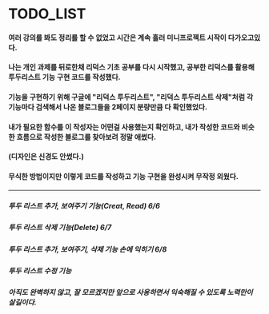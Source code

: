 # TODO_LIST

#### 여러 강의를 봐도 정리를 할 수 없었고 시간은 계속 흘러 미니프로젝트 시작이 다가오고있다. 
#### 나는 개인 과제를 뒤로한채 리덕스 기초 공부를 다시 시작했고, 공부한 리덕스를 활용해 투두리스트 기능 구현 코드를 작성했다. 
#### 기능을 구현하기 위해 구글에 "리덕스 투두리스트", "리덕스 투두리스트 삭제"처럼 각 기능마다 검색해서 나온 블로그들을 2페이지 분량만큼 다 확인했었다. 
#### 내가 필요한 함수를 이 작성자는 어떤걸 사용했는지 확인하고, 내가 작성한 코드와 비슷한 흐름으로 작성한 블로그를 찾아보려 정말 애썼다.
#### (디자인은 신경도 안썼다.)
#### 무식한 방법이지만 이렇게 코드를 작성하고 기능 구현을 완성시켜 무작정 외웠다. 
---

##### 투두 리스트 추가, 보여주기 기능(Creat, Read) 6/6

##### 투두 리스트 삭제 기능(Delete) 6/7

##### 투두 리스트 추가, 보여주기, 삭제 기능 손에 익히기 6/8

##### 투두 리스트 수정 기능 


##### 아직도 완벽하지 않고, 잘 모르겠지만 앞으로 사용하면서 익숙해질 수 있도록 노력만이 살길이다.
